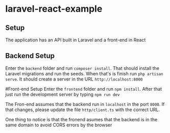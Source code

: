 # laravel-react-example

## Setup
The application has an API built in Laravel and a front-end in React

## Backend Setup
Enter the `backend` folder and run `composer install`. That should install the Laravel migrations and run the seeds. 
When that's is finish run `php artisan serve`. It should create a server in the URL `http://localhost:8000`

#Front-end Setup
Enter the `frontend` folder and run `npm install`. After that just run the development server by typing `npm run dev`

The Fron-end assumes that the backend run in `localhost` in the port `8000`. If that changes, please update the file `http/client.ts` with the correct URL.

One thing to notice is that the fronend asumes that the backend is in the same domain to avoid CORS errors by the browser
